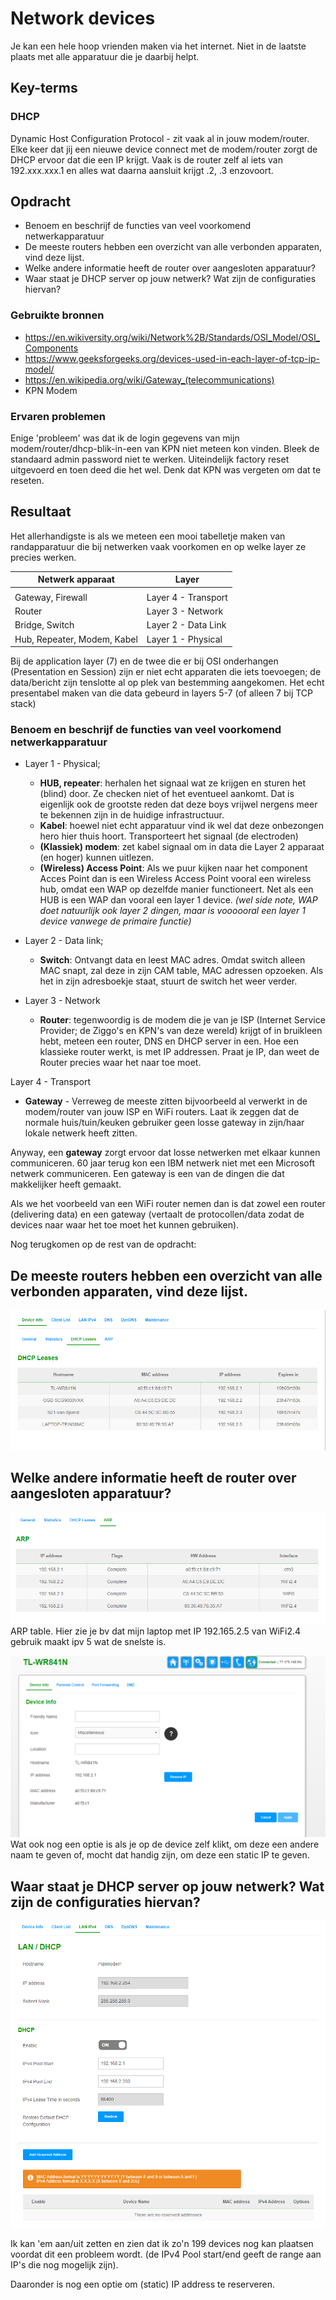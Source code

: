 # Network devices
Je kan een hele hoop vrienden maken via het internet. Niet in de laatste plaats met alle apparatuur die je daarbij helpt.

## Key-terms

### DHCP
Dynamic Host Configuration Protocol - zit vaak al in jouw modem/router. Elke keer dat jij een nieuwe device connect met de modem/router zorgt de DHCP ervoor dat die een IP krijgt. Vaak is de router zelf al iets van 192.xxx.xxx.1 en alles wat daarna aansluit krijgt .2, .3 enzovoort. 

## Opdracht
- Benoem en beschrijf de functies van veel voorkomend netwerkapparatuur
- De meeste routers hebben een overzicht van alle verbonden apparaten, vind deze lijst. 
- Welke andere informatie heeft de router over aangesloten apparatuur?
- Waar staat je DHCP server op jouw netwerk? Wat zijn de configuraties hiervan?

### Gebruikte bronnen
- https://en.wikiversity.org/wiki/Network%2B/Standards/OSI_Model/OSI_Components
- https://www.geeksforgeeks.org/devices-used-in-each-layer-of-tcp-ip-model/
- https://en.wikipedia.org/wiki/Gateway_(telecommunications)
- KPN Modem

### Ervaren problemen
Enige 'probleem' was dat ik de login gegevens van mijn modem/router/dhcp-blik-in-een van KPN niet meteen kon vinden. Bleek de standaard admin password niet te werken. Uiteindelijk factory reset uitgevoerd en toen deed die het wel. Denk dat KPN was vergeten om dat te reseten. 

## Resultaat

Het allerhandigste is als we meteen een mooi tabelletje maken van randapparatuur die bij netwerken vaak voorkomen en op welke layer ze precies werken. 

| Netwerk apparaat |         Layer | 
|---------------- | -------------- |
|                 |                |
| Gateway, Firewall                | Layer 4 - Transport               |
| Router                 |  Layer 3 - Network | 
| Bridge, Switch                  |       Layer 2 - Data Link         |
| Hub, Repeater, Modem, Kabel         |  Layer 1 - Physical |

Bij de application layer (7) en de twee die er bij OSI onderhangen (Presentation en Session) zijn er niet echt apparaten die iets toevoegen; de data/bericht zijn tenslotte al op plek van bestemming aangekomen. Het echt presentabel maken van die data gebeurd in layers 5-7 (of alleen 7 bij TCP stack)

### Benoem en beschrijf de functies van veel voorkomend netwerkapparatuur
- Layer 1 - Physical;
    - **HUB, repeater**: herhalen het signaal wat ze krijgen en sturen het (blind) door. Ze checken niet of het eventueel aankomt. Dat is eigenlijk ook de grootste reden dat deze boys vrijwel nergens meer te bekennen zijn in de huidige infrastructuur. 
    - **Kabel**: hoewel niet echt apparatuur vind ik wel dat deze onbezongen hero hier thuis hoort. Transporteert het signaal (de electroden)
    - **(Klassiek) modem**: zet kabel signaal om in data die Layer 2 apparaat (en hoger) kunnen uitlezen. 
    - **(Wireless) Access Point**: Als we puur kijken naar het component Acces Point dan is een Wireless Access Point vooral een wireless hub, omdat een WAP op dezelfde manier functioneert. Net als een HUB is een WAP dan vooral een layer 1 device. *(wel side note, WAP doet natuurlijk ook layer 2 dingen, maar is voooooral een layer 1 device vanwege de primaire functie)*

- Layer 2 - Data link;
    - **Switch**: Ontvangt data en leest MAC adres. Omdat switch alleen MAC snapt, zal deze in zijn CAM table, MAC adressen opzoeken. Als het in zijn adresboekje staat, stuurt de switch het weer verder.

- Layer 3 - Network
    - **Router**: tegenwoordig is de modem die je van je ISP (Internet Service Provider; de Ziggo's en KPN's van deze wereld) krijgt of in bruikleen hebt, meteen een router, DNS en DHCP server in een. 
    Hoe een klassieke router werkt, is met IP addressen. Praat je IP, dan weet de Router precies waar het naar toe moet.  

Layer 4 - Transport
   - **Gateway** - Verreweg de meeste zitten bijvoorbeeld al verwerkt in de modem/router van jouw ISP en WiFi routers. Laat ik zeggen dat de normale huis/tuin/keuken gebruiker geen losse gateway in zijn/haar lokale netwerk heeft zitten. 

   Anyway, een **gateway** zorgt ervoor dat losse netwerken met elkaar kunnen communiceren. 60 jaar terug kon een IBM netwerk niet met een Microsoft netwerk communiceren. Een gateway is een van de dingen die dat makkelijker heeft gemaakt.  

   Als we het voorbeeld van een WiFi router nemen dan is dat zowel een router (delivering data) en een gateway (vertaalt de protocollen/data zodat de devices naar waar het toe moet het kunnen gebruiken). 

Nog terugkomen op de rest van de opdracht:
## De meeste routers hebben een overzicht van alle verbonden apparaten, vind deze lijst. 

![DHCP lijst](../00_includes/NTW-02_DHCP_table.png)

## Welke andere informatie heeft de router over aangesloten apparatuur? 

![ARP table](../00_includes/NTW-02_ARP%20lijst.png)
ARP table. Hier zie je bv dat mijn laptop met IP 192.165.2.5 van WiFi2.4 gebruik maakt ipv 5 wat de snelste is. 

![static IP](../00_includes/NTW-02-static%20IP.png)
Wat ook nog een optie is als je op de device zelf klikt, om deze een andere naam te geven of, mocht dat handig zijn, om deze een static IP te geven. 

## Waar staat je DHCP server op jouw netwerk? Wat zijn de configuraties hiervan?

![Alt text](../00_includes/NTW-02_DHCP_config.png)

Ik kan 'em aan/uit zetten en zien dat ik zo'n 199 devices nog kan plaatsen voordat dit een probleem wordt. (de IPv4 Pool start/end geeft de range aan IP's die nog mogelijk zijn).

Daaronder is nog een optie om (static) IP address te reserveren. 

